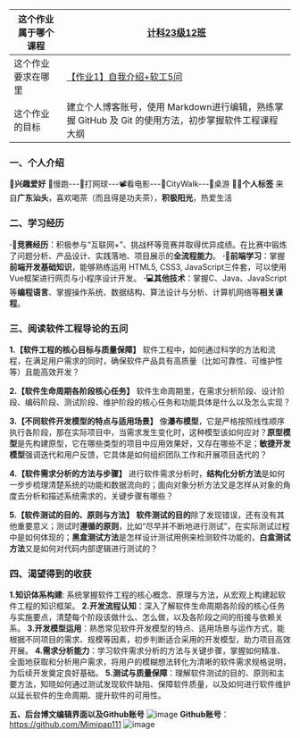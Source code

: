 |这个作业属于哪个课程|[计科23级12班](https://edu.cnblogs.com/campus/gdgy/Class12Grade23ComputerScience "计科23级12班")   |
| ------------ | ------------ |
|这个作业要求在哪里| [【作业1】自我介绍+软工5问](https://edu.cnblogs.com/campus/gdgy/Class12Grade23ComputerScience/homework/13469 "【作业1】自我介绍+软工5问")  |
|这个作业的目标|建立个人博客账号，使用 Markdown进行编辑，熟练掌握 GitHub 及 Git 的使用方法，初步掌握软件工程课程大纲|
### 一、个人介绍
💖**兴趣爱好**
🏃慢跑---🎾打网球---📽️看电影---📸CityWalk---🎰桌游
🙋‍♂️**个人标签**
来自**广东汕头**，喜欢喝茶（而且得是功夫茶），**积极阳光**，热爱生活

### 二、学习经历
**·🚀竞赛经历**：积极参与“互联网+”、挑战杯等竞赛并取得优异成绩。在比赛中锻炼了问题分析、产品设计、实践落地、项目展示的**全流程能力**。
**·💫前端学习**：掌握**前端开发基础知识**，能够熟练运用 HTML5, CSS3, JavaScript三件套，可以使用Vue框架进行网页与小程序设计开发。
**·💻其他技术**：掌握C、Java、JavaScript等**编程语言**、掌握操作系统、数据结构、算法设计与分析、计算机网络等**相关课程**。

### 三、阅读软件工程导论的五问
**1.【软件工程的核心目标与质量保障】**
软件工程中，如何通过科学的方法和流程，在满足用户需求的同时，确保软件产品具有高质量（比如可靠性、可维护性等）且能高效开发？

**2.【软件生命周期各阶段核心任务】**
软件生命周期里，在需求分析阶段、设计阶段、编码阶段、测试阶段、维护阶段的核心任务和功能具体是什么以及怎么实现？

**3.【不同软件开发模型的特点与适用场景】**
像**瀑布模型**，它是严格按照线性顺序执行各阶段，那在实际项目中，当需求发生变化时，这种模型该如何应对？**原型模型**是先构建原型，它在哪些类型的项目中应用效果好，又存在哪些不足；**敏捷开发模型**强调迭代和用户反馈，它具体是如何组织团队工作和开展项目迭代的？

**4.【软件需求分析的方法与步骤】**
进行软件需求分析时，**结构化分析方法**是如何一步步梳理清楚系统的功能和数据流向的；面向对象分析方法又是怎样从对象的角度去分析和描述系统需求的，关键步骤有哪些？

**5.【软件测试的目的、原则与方法】**
**软件测试的目的**除了发现错误，还有没有其他重要意义；测试时**遵循的原则**，比如“尽早并不断地进行测试”，在实际测试过程中是如何体现的；**黑盒测试方法**是怎样设计测试用例来检测软件功能的，**白盒测试方法**又是如何对代码内部逻辑进行测试的？

### 四、渴望得到的收获
**1.知识体系构建**: 系统掌握软件工程的核心概念、原理与方法，从宏观上构建起软件工程的知识框架。
**2.开发流程认知**：深入了解软件生命周期各阶段的核心任务与实施要点，清楚每个阶段该做什么、怎么做，以及各阶段之间的衔接与依赖关系。
**3.开发模型运用**：熟悉常见软件开发模型的特点、适用场景与运作方式，能根据不同项目的需求、规模等因素，初步判断适合采用的开发模型，助力项目高效开展。
**4.需求分析能力**：学习软件需求分析的方法与关键步骤，掌握如何精准、全面地获取和分析用户需求，将用户的模糊想法转化为清晰的软件需求规格说明，为后续开发奠定良好基础。
**5.测试与质量保障**：理解软件测试的目的、原则和主要方法，知晓如何通过测试发现软件缺陷、保障软件质量，以及如何进行软件维护以延长软件的生命周期、提升软件的可用性。

**五、后台博文编辑界面以及Github账号**
![image](https://img2024.cnblogs.com/blog/3698730/202509/3698730-20250908190533652-1978165190.png)
**Github账号**：https://github.com/Mimipap111
![image](https://img2024.cnblogs.com/blog/3698730/202509/3698730-20250908191630909-850468755.png)




